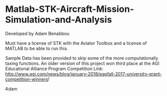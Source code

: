 # Matlab-STK-Aircraft-Mission-Simulation-and-Analysis
Developed by Adam Benabbou 

Must have a license of STK with the Aviator Toolbox and a license of MATLAB to be able to run this.

Sample Data has been provided to skip some of the more computationally taxing functions.
An older version of this project won third place at the AGI Educational Alliance Program Competition
Link: http://www.agi.com/news/blog/january-2018/eapfall-2017-university-grant-competition-winners!

Adam
